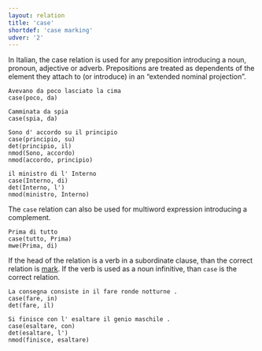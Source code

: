 ```yaml
---
layout: relation
title: 'case'
shortdef: 'case marking'
udver: '2'
---
```


In Italian, the case relation is used for any preposition introducing a noun, pronoun, adjective or adverb. Prepositions are treated as dependents of the element they attach to (or introduce) in an “extended nominal projection”. 

~~~ sdparse
Avevano da poco lasciato la cima
case(poco, da)
~~~
~~~ sdparse
Camminata da spia
case(spia, da)
~~~
~~~ sdparse
Sono d' accordo su il principio
case(principio, su)
det(principio, il)
nmod(Sono, accordo)
nmod(accordo, principio)
~~~
~~~ sdparse
il ministro di l' Interno
case(Interno, di)
det(Interno, l')
nmod(ministro, Interno)
~~~

The <code>case</code> relation can also be used for multiword expression introducing a complement. 

~~~ sdparse
Prima di tutto 
case(tutto, Prima)
mwe(Prima, di)
~~~

If the head of the relation is a verb in a subordinate clause, than the correct relation is [mark](). If the verb is used as a noun infinitive, than <code>case</code> is the correct relation.

~~~ sdparse
La consegna consiste in il fare ronde notturne .
case(fare, in)
det(fare, il)
~~~
~~~ sdparse
Si finisce con l' esaltare il genio maschile .
case(esaltare, con)
det(esaltare, l')
nmod(finisce, esaltare)
~~~
<!-- Interlanguage links updated Út zář 29 18:41:10 CEST 2020 -->
